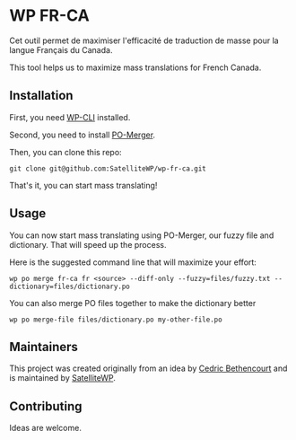 # WP FR-CA
Cet outil permet de maximiser l'efficacité de traduction de masse pour la langue Français du Canada.

This tool helps us to maximize mass translations for French Canada.

## Installation

First, you need [WP-CLI](https://wp-cli.org/fr/) installed.

Second, you need to install [PO-Merger](https://github.com/SatelliteWP/po-merger).

Then, you can clone this repo:

    git clone git@github.com:SatelliteWP/wp-fr-ca.git

That's it, you can start mass translating!

## Usage

You can now start mass translating using PO-Merger, our fuzzy file and dictionary. That will speed up the process.  

Here is the suggested command line that will maximize your effort:

    wp po merge fr-ca fr <source> --diff-only --fuzzy=files/fuzzy.txt --dictionary=files/dictionary.po

You can also merge PO files together to make the dictionary better

    wp po merge-file files/dictionary.po my-other-file.po


## Maintainers
This project was created originally from an idea by [Cedric Bethencourt](https://github.com/cedricus) and is maintained by [SatelliteWP](https://www.satellitewp.com/en?utm_source=wp-fr-ca).

## Contributing
Ideas are welcome.
